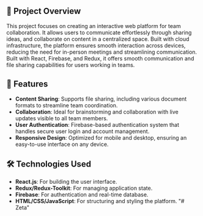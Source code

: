 

## 📜 Project Overview

This project focuses on creating an interactive web platform for team collaboration. It allows users to communicate effortlessly through sharing ideas, and collaborate on content in a centralized space. Built with cloud infrastructure, the platform ensures smooth interaction across devices, reducing the need for in-person meetings and streamlining communication. Built with React, Firebase, and Redux, it offers smooth communication and file sharing capabilities for users working in teams.


## 🚀 Features

- **Content Sharing**: Supports file sharing, including various document formats to streamline team coordination.
- **Collaboration**: Ideal for brainstorming and collaboration with live updates visible to all team members.
- **User Authentication**: Firebase-based authentication system that handles secure user login and account management.
- **Responsive Design**: Optimized for mobile and desktop, ensuring an easy-to-use interface on any device.

## 🛠️ Technologies Used

- **React.js**: For building the user interface.
- **Redux/Redux-Toolkit**: For managing application state.
- **Firebase**: For authentication and real-time database.
- **HTML/CSS/JavaScript**: For structuring and styling the platform.
"# Zeta" 
